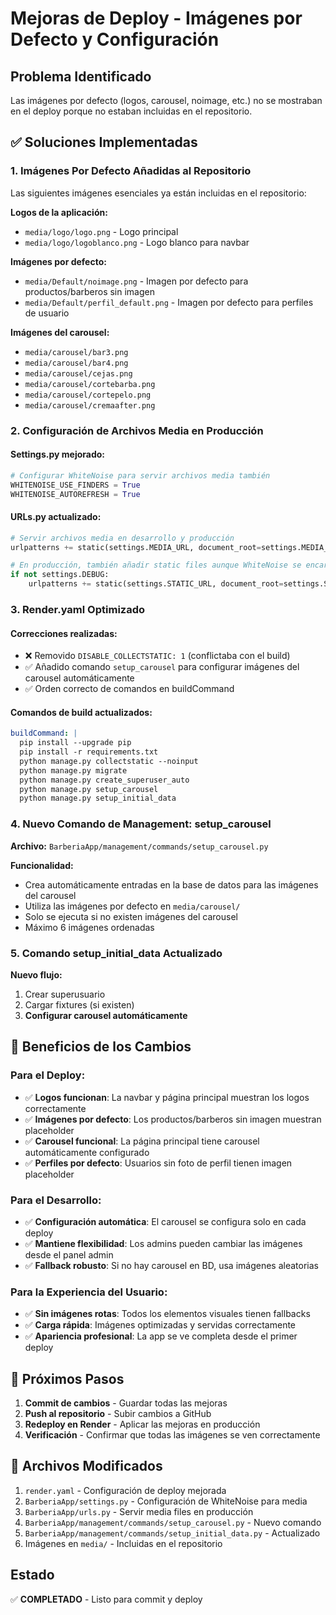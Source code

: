 # Mejoras de Deploy - Imágenes por Defecto y Configuración

## Problema Identificado
Las imágenes por defecto (logos, carousel, noimage, etc.) no se mostraban en el deploy porque no estaban incluidas en el repositorio.

## ✅ Soluciones Implementadas

### 1. Imágenes Por Defecto Añadidas al Repositorio
Las siguientes imágenes esenciales ya están incluidas en el repositorio:

**Logos de la aplicación:**
- `media/logo/logo.png` - Logo principal
- `media/logo/logoblanco.png` - Logo blanco para navbar

**Imágenes por defecto:**
- `media/Default/noimage.png` - Imagen por defecto para productos/barberos sin imagen
- `media/Default/perfil_default.png` - Imagen por defecto para perfiles de usuario

**Imágenes del carousel:**
- `media/carousel/bar3.png`
- `media/carousel/bar4.png`
- `media/carousel/cejas.png`
- `media/carousel/cortebarba.png`
- `media/carousel/cortepelo.png`
- `media/carousel/cremaafter.png`

### 2. Configuración de Archivos Media en Producción

#### Settings.py mejorado:
```python
# Configurar WhiteNoise para servir archivos media también
WHITENOISE_USE_FINDERS = True
WHITENOISE_AUTOREFRESH = True
```

#### URLs.py actualizado:
```python
# Servir archivos media en desarrollo y producción
urlpatterns += static(settings.MEDIA_URL, document_root=settings.MEDIA_ROOT)

# En producción, también añadir static files aunque WhiteNoise se encarga
if not settings.DEBUG:
    urlpatterns += static(settings.STATIC_URL, document_root=settings.STATIC_ROOT)
```

### 3. Render.yaml Optimizado

#### Correcciones realizadas:
- ❌ Removido `DISABLE_COLLECTSTATIC: 1` (conflictaba con el build)
- ✅ Añadido comando `setup_carousel` para configurar imágenes del carousel automáticamente
- ✅ Orden correcto de comandos en buildCommand

#### Comandos de build actualizados:
```yaml
buildCommand: |
  pip install --upgrade pip
  pip install -r requirements.txt
  python manage.py collectstatic --noinput
  python manage.py migrate
  python manage.py create_superuser_auto
  python manage.py setup_carousel
  python manage.py setup_initial_data
```

### 4. Nuevo Comando de Management: setup_carousel

**Archivo:** `BarberiaApp/management/commands/setup_carousel.py`

**Funcionalidad:**
- Crea automáticamente entradas en la base de datos para las imágenes del carousel
- Utiliza las imágenes por defecto en `media/carousel/`
- Solo se ejecuta si no existen imágenes del carousel
- Máximo 6 imágenes ordenadas

### 5. Comando setup_initial_data Actualizado

**Nuevo flujo:**
1. Crear superusuario
2. Cargar fixtures (si existen)
3. **Configurar carousel automáticamente**

## 🎯 Beneficios de los Cambios

### Para el Deploy:
- ✅ **Logos funcionan**: La navbar y página principal muestran los logos correctamente
- ✅ **Imágenes por defecto**: Los productos/barberos sin imagen muestran placeholder
- ✅ **Carousel funcional**: La página principal tiene carousel automáticamente configurado
- ✅ **Perfiles por defecto**: Usuarios sin foto de perfil tienen imagen placeholder

### Para el Desarrollo:
- ✅ **Configuración automática**: El carousel se configura solo en cada deploy
- ✅ **Mantiene flexibilidad**: Los admins pueden cambiar las imágenes desde el panel admin
- ✅ **Fallback robusto**: Si no hay carousel en BD, usa imágenes aleatorias

### Para la Experiencia del Usuario:
- ✅ **Sin imágenes rotas**: Todos los elementos visuales tienen fallbacks
- ✅ **Carga rápida**: Imágenes optimizadas y servidas correctamente
- ✅ **Apariencia profesional**: La app se ve completa desde el primer deploy

## 🔄 Próximos Pasos

1. **Commit de cambios** - Guardar todas las mejoras
2. **Push al repositorio** - Subir cambios a GitHub
3. **Redeploy en Render** - Aplicar las mejoras en producción
4. **Verificación** - Confirmar que todas las imágenes se ven correctamente

## 📁 Archivos Modificados

1. `render.yaml` - Configuración de deploy mejorada
2. `BarberiaApp/settings.py` - Configuración de WhiteNoise para media
3. `BarberiaApp/urls.py` - Servir media files en producción
4. `BarberiaApp/management/commands/setup_carousel.py` - Nuevo comando
5. `BarberiaApp/management/commands/setup_initial_data.py` - Actualizado
6. Imágenes en `media/` - Incluidas en el repositorio

## Estado
✅ **COMPLETADO** - Listo para commit y deploy
